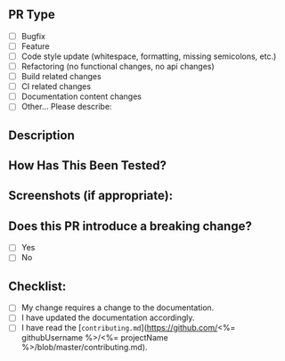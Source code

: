 <!--- Provide a general summary of your changes in the Title above -->

## PR Type

<!--- What types of changes does your code introduce? -->

<!-- Put an `x` in all the boxes that apply: -->

* [ ] Bugfix
* [ ] Feature
* [ ] Code style update (whitespace, formatting, missing semicolons, etc.)
* [ ] Refactoring (no functional changes, no api changes)
* [ ] Build related changes
* [ ] CI related changes
* [ ] Documentation content changes
* [ ] Other… Please describe:

## Description

<!--- Describe your changes in detail -->

<!--- Why is this change required? What problem does it solve? -->

<!--- If it fixes an open issue, please link to the issue here. -->

## How Has This Been Tested?

<!--- Please describe in detail how you tested your changes. -->

<!--- Include details of your testing environment, and the tests you ran to -->

<!--- see how your change affects other areas of the code, etc. -->

## Screenshots (if appropriate):

## Does this PR introduce a breaking change?

<!-- If this PR contains a breaking change, -->

<!-- please also describe the impact and migration path for existing applications -->

* [ ] Yes
* [ ] No

## Checklist:

<!--- Put an `x` in all the boxes that apply. -->

<!--- If you‘re unsure about any of these, don‘t hesitate to ask. We‘re here to help! -->

* [ ] My change requires a change to the documentation.
* [ ] I have updated the documentation accordingly.
* [ ] I have read the [`contributing.md`](https://github.com/<%= githubUsername %>/<%= projectName %>/blob/master/contributing.md).

